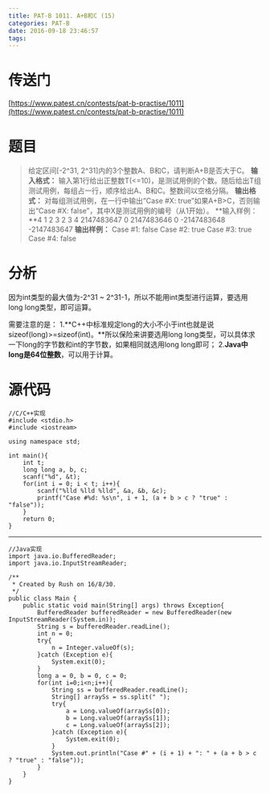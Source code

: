 ```yaml
---
title: PAT-B 1011. A+B和C (15)
categories: PAT-B
date: 2016-09-18 23:46:57
tags:
---
```

# 传送门
[https://www.patest.cn/contests/pat-b-practise/1011](https://www.patest.cn/contests/pat-b-practise/1011)
<!--more-->
# 题目
> 给定区间[-2^31, 2^31]内的3个整数A、B和C，请判断A+B是否大于C。
**输入格式：**
输入第1行给出正整数T(<=10)，是测试用例的个数。随后给出T组测试用例，每组占一行，顺序给出A、B和C。整数间以空格分隔。
**输出格式：**
对每组测试用例，在一行中输出“Case #X: true”如果A+B>C，否则输出“Case #X: false”，其中X是测试用例的编号（从1开始）。
**输入样例：**4
1 2 3
2 3 4
2147483647 0 2147483646
0 -2147483648 -2147483647
**输出样例：**
Case #1: false
Case #2: true
Case #3: true
Case #4: false

# 分析
因为int类型的最大值为-2^31 ~ 2^31-1，所以不能用int类型进行运算，要选用long long类型，即可运算。

需要注意的是：
1.**C++中标准规定long的大小不小于int也就是说sizeof(long)>=sizeof(int)。**所以保险来讲要选用long long类型，可以具体求一下long的字节数和int的字节数，如果相同就选用long long即可；
2.**Java中long是64位整数**，可以用于计算。

# 源代码

    //C/C++实现
    #include <stdio.h>
    #include <iostream>

    using namespace std;

    int main(){
    	int t;
    	long long a, b, c;
    	scanf("%d", &t);
    	for(int i = 0; i < t; i++){
    		scanf("%lld %lld %lld", &a, &b, &c);
    		printf("Case #%d: %s\n", i + 1, (a + b > c ? "true" : "false"));
    	}
    	return 0;
    }

***

    //Java实现
    import java.io.BufferedReader;
    import java.io.InputStreamReader;

    /**
     * Created by Rush on 16/8/30.
     */
    public class Main {
        public static void main(String[] args) throws Exception{
            BufferedReader bufferedReader = new BufferedReader(new InputStreamReader(System.in));
            String s = bufferedReader.readLine();
            int n = 0;
            try{
                n = Integer.valueOf(s);
            }catch (Exception e){
                System.exit(0);
            }
            long a = 0, b = 0, c = 0;
            for(int i=0;i<n;i++){
                String ss = bufferedReader.readLine();
                String[] arraySs = ss.split(" ");
                try{
                    a = Long.valueOf(arraySs[0]);
                    b = Long.valueOf(arraySs[1]);
                    c = Long.valueOf(arraySs[2]);
                }catch (Exception e){
                    System.exit(0);
                }
                System.out.println("Case #" + (i + 1) + ": " + (a + b > c ? "true" : "false"));
            }
        }
    }